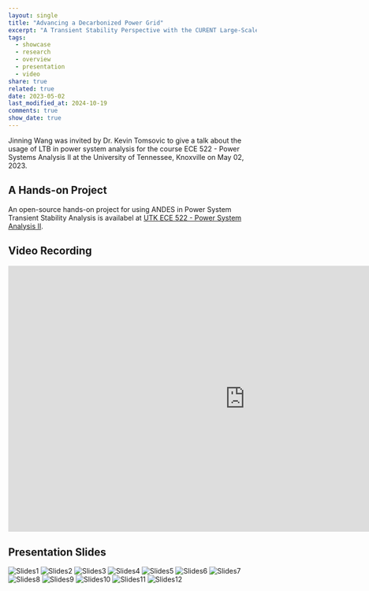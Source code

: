 ```yaml
---
layout: single
title: "Advancing a Decarbonized Power Grid"
excerpt: "A Transient Stability Perspective with the CURENT Large-Scale Testbed (LTB)"
tags:
  - showcase
  - research
  - overview
  - presentation
  - video
share: true
related: true
date: 2023-05-02
last_modified_at: 2024-10-19
comments: true
show_date: true
---
```


Jinning Wang was invited by Dr. Kevin Tomsovic to give a talk about the usage of LTB in power system analysis for the course ECE 522 - Power Systems Analysis II at the University of Tennessee, Knoxville on May 02, 2023.

## A Hands-on Project

An open-source hands-on project for using ANDES in Power System Transient Stability Analysis is availabel at [UTK ECE 522 - Power System Analysis II](https://github.com/CURENT/ece522).

## Video Recording

<iframe width="960" height="540" src="https://www.youtube.com/embed/MY0YarBx808?si=LtJzKP9UtpzPW9Wl" frameborder="0" allow="accelerometer; autoplay; clipboard-write; encrypted-media; gyroscope; picture-in-picture; web-share" allowfullscreen></iframe>

## Presentation Slides

![Slides1](/assets/images/showcase/advancing-a-decarbonized-power-grid.md/Slide1.png)
![Slides2](/assets/images/showcase/advancing-a-decarbonized-power-grid.md/Slide2.png)
![Slides3](/assets/images/showcase/advancing-a-decarbonized-power-grid.md/Slide3.png)
![Slides4](/assets/images/showcase/advancing-a-decarbonized-power-grid.md/Slide4.png)
![Slides5](/assets/images/showcase/advancing-a-decarbonized-power-grid.md/Slide5.png)
![Slides6](/assets/images/showcase/advancing-a-decarbonized-power-grid.md/Slide6.png)
![Slides7](/assets/images/showcase/advancing-a-decarbonized-power-grid.md/Slide7.png)
![Slides8](/assets/images/showcase/advancing-a-decarbonized-power-grid.md/Slide8.png)
![Slides9](/assets/images/showcase/advancing-a-decarbonized-power-grid.md/Slide9.png)
![Slides10](/assets/images/showcase/advancing-a-decarbonized-power-grid.md/Slide10.png)
![Slides11](/assets/images/showcase/advancing-a-decarbonized-power-grid.md/Slide11.png)
![Slides12](/assets/images/showcase/advancing-a-decarbonized-power-grid.md/Slide12.png)
